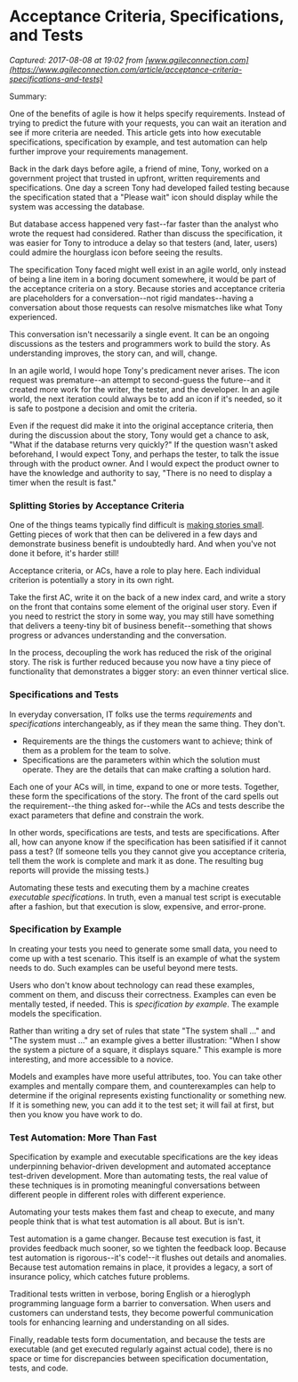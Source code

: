 # Acceptance Criteria, Specifications, and Tests

_Captured: 2017-08-08 at 19:02 from [www.agileconnection.com](https://www.agileconnection.com/article/acceptance-criteria-specifications-and-tests)_

Summary:

One of the benefits of agile is how it helps specify requirements. Instead of trying to predict the future with your requests, you can wait an iteration and see if more criteria are needed. This article gets into how executable specifications, specification by example, and test automation can help further improve your requirements management.

Back in the dark days before agile, a friend of mine, Tony, worked on a government project that trusted in upfront, written requirements and specifications. One day a screen Tony had developed failed testing because the specification stated that a "Please wait" icon should display while the system was accessing the database.

But database access happened very fast--far faster than the analyst who wrote the request had considered. Rather than discuss the specification, it was easier for Tony to introduce a delay so that testers (and, later, users) could admire the hourglass icon before seeing the results.

The specification Tony faced might well exist in an agile world, only instead of being a line item in a boring document somewhere, it would be part of the acceptance criteria on a story. Because stories and acceptance criteria are placeholders for a conversation--not rigid mandates--having a conversation about those requests can resolve mismatches like what Tony experienced.

This conversation isn't necessarily a single event. It can be an ongoing discussions as the testers and programmers work to build the story. As understanding improves, the story can, and will, change.

In an agile world, I would hope Tony's predicament never arises. The icon request was premature--an attempt to second-guess the future--and it created more work for the writer, the tester, and the developer. In an agile world, the next iteration could always be to add an icon if it's needed, so it is safe to postpone a decision and omit the criteria.

Even if the request did make it into the original acceptance criteria, then during the discussion about the story, Tony would get a chance to ask, "What if the database returns very quickly?" If the question wasn't asked beforehand, I would expect Tony, and perhaps the tester, to talk the issue through with the product owner. And I would expect the product owner to have the knowledge and authority to say, "There is no need to display a timer when the result is fast."

### Splitting Stories by Acceptance Criteria

One of the things teams typically find difficult is [making stories small](https://www.agileconnection.com/article/relieving-agile-tension-how-write-small-stories-still-have-value). Getting pieces of work that then can be delivered in a few days and demonstrate business benefit is undoubtedly hard. And when you've not done it before, it's harder still!

Acceptance criteria, or ACs, have a role to play here. Each individual criterion is potentially a story in its own right.

Take the first AC, write it on the back of a new index card, and write a story on the front that contains some element of the original user story. Even if you need to restrict the story in some way, you may still have something that delivers a teeny-tiny bit of business benefit--something that shows progress or advances understanding and the conversation.

In the process, decoupling the work has reduced the risk of the original story. The risk is further reduced because you now have a tiny piece of functionality that demonstrates a bigger story: an even thinner vertical slice.

  


### Specifications and Tests

In everyday conversation, IT folks use the terms _requirements_ and _specifications_ interchangeably, as if they mean the same thing. They don't.

  * Requirements are the things the customers want to achieve; think of them as a problem for the team to solve.
  * Specifications are the parameters within which the solution must operate. They are the details that can make crafting a solution hard.

Each one of your ACs will, in time, expand to one or more tests. Together, these form the specifications of the story. The front of the card spells out the requirement--the thing asked for--while the ACs and tests describe the exact parameters that define and constrain the work.

In other words, specifications are tests, and tests are specifications. After all, how can anyone know if the specification has been satisified if it cannot pass a test? (If someone tells you they cannot give you acceptance criteria, tell them the work is complete and mark it as done. The resulting bug reports will provide the missing tests.)

Automating these tests and executing them by a machine creates _executable specifications_. In truth, even a manual test script is executable after a fashion, but that execution is slow, expensive, and error-prone.

### Specification by Example

In creating your tests you need to generate some small data, you need to come up with a test scenario. This itself is an example of what the system needs to do. Such examples can be useful beyond mere tests.

Users who don't know about technology can read these examples, comment on them, and discuss their correctness. Examples can even be mentally tested, if needed. This is _specification by example_. The example models the specification.

Rather than writing a dry set of rules that state "The system shall …" and "The system must …" an example gives a better illustration: "When I show the system a picture of a square, it displays square." This example is more interesting, and more accessible to a novice.

Models and examples have more useful attributes, too. You can take other examples and mentally compare them, and counterexamples can help to determine if the original represents existing functionality or something new. If it is something new, you can add it to the test set; it will fail at first, but then you know you have work to do.

### Test Automation: More Than Fast

Specification by example and executable specifications are the key ideas underpinning behavior-driven development and automated acceptance test-driven development. More than automating tests, the real value of these techniques is in promoting meaningful conversations between different people in different roles with different experience.

  


Automating your tests makes them fast and cheap to execute, and many people think that is what test automation is all about. But is isn't.

Test automation is a game changer. Because test execution is fast, it provides feedback much sooner, so we tighten the feedback loop. Because test automation is rigorous--it's code!--it flushes out details and anomalies. Because test automation remains in place, it provides a legacy, a sort of insurance policy, which catches future problems.

Traditional tests written in verbose, boring English or a hieroglyph programming language form a barrier to conversation. When users and customers can understand tests, they become powerful communication tools for enhancing learning and understanding on all sides.

Finally, readable tests form documentation, and because the tests are executable (and get executed regularly against actual code), there is no space or time for discrepancies between specification documentation, tests, and code.
